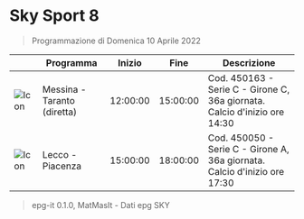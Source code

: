 # Sky Sport 8
> Programmazione di Domenica 10 Aprile 2022

||Programma|Inizio|Fine|Descrizione|
|---|---|---|---|---|
|![Icon](https://guidatv.sky.it/uuid/sportcalcio_cover_gc2KOQiZI.png)|Messina - Taranto (diretta)|12:00:00|15:00:00|Cod. 450163 - Serie C - Girone C, 36a giornata. Calcio d&#039;inizio ore 14:30
|![Icon](https://guidatv.sky.it/uuid/b85005a6-a39c-4e78-84ba-2b47e58110e8/cover?md5ChecksumParam=78f44c05b56743bd25d8dd6b3e977018)|Lecco - Piacenza|15:00:00|18:00:00|Cod. 450050 - Serie C - Girone A, 36a giornata. Calcio d&#039;inizio ore 17:30



 > epg-it 0.1.0, MatMasIt - Dati epg SKY